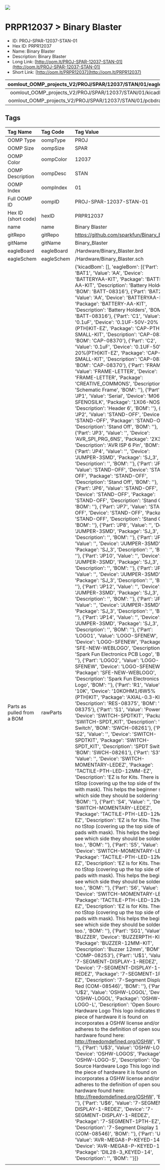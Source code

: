 


  
![][im]
# PRPR12037 > Binary Blaster

- ID: PROJ-SPAR-12037-STAN-01
- Hex ID: PRPR12037
- Name: Binary Blaster
- Description: Binary Blaster
- Long Link: [http://oom.lt/PROJ-SPAR-12037-STAN-01](http://oom.lt/PROJ-SPAR-12037-STAN-01)
- Short Link: [http://oom.lt/PRPR12037](http://oom.lt/PRPR12037)
  

|oomlout_OOMP_projects_V2/PROJ/SPAR/12037/STAN/01/eagleImage.png|oomlout_OOMP_projects_V2/PROJ/SPAR/12037/STAN/01/eagleSchemImage.png|oomlout_OOMP_projects_V2/PROJ/SPAR/12037/STAN/01/kicadPcb3dFront.png|oomlout_OOMP_projects_V2/PROJ/SPAR/12037/STAN/01/kicadPcb3dBack.png|
| :---: | :---: | :---: | :---: |
|oomlout_OOMP_projects_V2/PROJ/SPAR/12037/STAN/01/kicadPcb3d.png|oomlout_OOMP_projects_V2/PROJ/SPAR/12037/STAN/01/bomBack.png|oomlout_OOMP_projects_V2/PROJ/SPAR/12037/STAN/01/bomFront.png|oomlout_OOMP_projects_V2/PROJ/SPAR/12037/STAN/01/pcbdraw.svg|
|oomlout_OOMP_projects_V2/PROJ/SPAR/12037/STAN/01/pcbdrawBack.svg||||

## Tags
  

|Tag Name|Tag Code|Tag Value|
| :--- | :--- | :--- |
|OOMP Type|oompType|PROJ|
|OOMP Size|oompSize|SPAR|
|OOMP Color|oompColor|12037|
|OOMP Description|oompDesc|STAN|
|OOMP Index|oompIndex|01|
|Full OOMP ID|oompID|PROJ-SPAR-12037-STAN-01|
|Hex ID (short code)|hexID|PRPR12037|
|name|name|Binary Blaster|
|gitRepo|gitRepo|https://github.com/sparkfun/Binary_Blaster|
|gitName|gitName|Binary_Blaster|
|eagleBoard|eagleBoard|/Hardware/Binary_Blaster.brd|
|eagleSchem|eagleSchem|/Hardware/Binary_Blaster.sch|
|Parts as pulled from a BOM|rawParts|{'kicadBom': [], 'eagleBom': [{'Part': 'BAT1', 'Value': 'AA', 'Device': 'BATTERYAA-KIT', 'Package': 'BATTERY-AA-KIT', 'Description': 'Battery Holders', 'BOM': 'BATT-08316'}, {'Part': 'BAT2', 'Value': 'AA', 'Device': 'BATTERYAA-KIT', 'Package': 'BATTERY-AA-KIT', 'Description': 'Battery Holders', 'BOM': 'BATT-08316'}, {'Part': 'C1', 'Value': '0.1uF', 'Device': '0.1UF-50V-20%(PTH)KIT-EZ', 'Package': 'CAP-PTH-SMALL-KIT', 'Description': 'CAP-08370', 'BOM': 'CAP-08370'}, {'Part': 'C2', 'Value': '0.1uF', 'Device': '0.1UF-50V-20%(PTH)KIT-EZ', 'Package': 'CAP-PTH-SMALL-KIT', 'Description': 'CAP-08370', 'BOM': 'CAP-08370'}, {'Part': 'FRAME1', 'Value': 'FRAME-LETTER', 'Device': 'FRAME-LETTER', 'Package': 'CREATIVE_COMMONS', 'Description': 'Schematic Frame', 'BOM': ''}, {'Part': 'JP1', 'Value': 'Serial', 'Device': 'M06-SFENOSILK', 'Package': '1X06-NOSILK', 'Description': 'Header 6', 'BOM': ''}, {'Part': 'JP2', 'Value': 'STAND-OFF', 'Device': 'STAND-OFF', 'Package': 'STAND-OFF', 'Description': 'Stand Off', 'BOM': ''}, {'Part': 'JP3', 'Value': '', 'Device': 'AVR_SPI_PRG_6NS', 'Package': '2X3-NS', 'Description': 'AVR ISP 6 Pin', 'BOM': ''}, {'Part': 'JP4', 'Value': '', 'Device': 'JUMPER-3SMD', 'Package': 'SJ_3', 'Description': '', 'BOM': ''}, {'Part': 'JP5', 'Value': 'STAND-OFF', 'Device': 'STAND-OFF', 'Package': 'STAND-OFF', 'Description': 'Stand Off', 'BOM': ''}, {'Part': 'JP6', 'Value': 'STAND-OFF', 'Device': 'STAND-OFF', 'Package': 'STAND-OFF', 'Description': 'Stand Off', 'BOM': ''}, {'Part': 'JP7', 'Value': 'STAND-OFF', 'Device': 'STAND-OFF', 'Package': 'STAND-OFF', 'Description': 'Stand Off', 'BOM': ''}, {'Part': 'JP8', 'Value': '', 'Device': 'JUMPER-3SMD', 'Package': 'SJ_3', 'Description': '', 'BOM': ''}, {'Part': 'JP9', 'Value': '', 'Device': 'JUMPER-3SMD', 'Package': 'SJ_3', 'Description': '', 'BOM': ''}, {'Part': 'JP10', 'Value': '', 'Device': 'JUMPER-3SMD', 'Package': 'SJ_3', 'Description': '', 'BOM': ''}, {'Part': 'JP11', 'Value': '', 'Device': 'JUMPER-3SMD', 'Package': 'SJ_3', 'Description': '', 'BOM': ''}, {'Part': 'JP12', 'Value': '', 'Device': 'JUMPER-3SMD', 'Package': 'SJ_3', 'Description': '', 'BOM': ''}, {'Part': 'JP13', 'Value': '', 'Device': 'JUMPER-3SMD', 'Package': 'SJ_3', 'Description': '', 'BOM': ''}, {'Part': 'JP14', 'Value': '', 'Device': 'JUMPER-3SMD', 'Package': 'SJ_3', 'Description': '', 'BOM': ''}, {'Part': 'LOGO1', 'Value': 'LOGO-SFENEW', 'Device': 'LOGO-SFENEW', 'Package': 'SFE-NEW-WEBLOGO', 'Description': 'Spark Fun Electronics PCB Logo', 'BOM': ''}, {'Part': 'LOGO2', 'Value': 'LOGO-SFENEW', 'Device': 'LOGO-SFENEW', 'Package': 'SFE-NEW-WEBLOGO', 'Description': 'Spark Fun Electronics PCB Logo', 'BOM': ''}, {'Part': 'R1', 'Value': '10K', 'Device': '10KOHM1/6W5%(PTH)KIT', 'Package': 'AXIAL-0.3-KIT', 'Description': 'RES-08375', 'BOM': 'RES-08375'}, {'Part': 'S1', 'Value': 'Power', 'Device': 'SWITCH-SPDTKIT', 'Package': 'SWITCH-SPDT_KIT', 'Description': 'SPDT Switch', 'BOM': 'SWCH-08261'}, {'Part': 'S2', 'Value': '', 'Device': 'SWITCH-SPDTKIT', 'Package': 'SWITCH-SPDT_KIT', 'Description': 'SPDT Switch', 'BOM': 'SWCH-08261'}, {'Part': 'S3', 'Value': '', 'Device': 'SWITCH-MOMENTARY-LEDEZ', 'Package': 'TACTILE-PTH-LED-12MM-EZ', 'Description': 'EZ is for Kits. There is no tStop (covering up the top side of the pads with mask). This helps the beginner see which side they should be soldering too.', 'BOM': ''}, {'Part': 'S4', 'Value': '', 'Device': 'SWITCH-MOMENTARY-LEDEZ', 'Package': 'TACTILE-PTH-LED-12MM-EZ', 'Description': 'EZ is for Kits. There is no tStop (covering up the top side of the pads with mask). This helps the beginner see which side they should be soldering too.', 'BOM': ''}, {'Part': 'S5', 'Value': '', 'Device': 'SWITCH-MOMENTARY-LEDEZ', 'Package': 'TACTILE-PTH-LED-12MM-EZ', 'Description': 'EZ is for Kits. There is no tStop (covering up the top side of the pads with mask). This helps the beginner see which side they should be soldering too.', 'BOM': ''}, {'Part': 'S6', 'Value': '', 'Device': 'SWITCH-MOMENTARY-LEDEZ', 'Package': 'TACTILE-PTH-LED-12MM-EZ', 'Description': 'EZ is for Kits. There is no tStop (covering up the top side of the pads with mask). This helps the beginner see which side they should be soldering too.', 'BOM': ''}, {'Part': 'SG1', 'Value': 'BUZZER', 'Device': 'BUZZERPTH-KIT', 'Package': 'BUZZER-12MM-KIT', 'Description': 'Buzzer 12mm', 'BOM': 'COMP-08253'}, {'Part': 'U$1', 'Value': '7-SEGMENT-DISPLAY-1-REDEZ', 'Device': '7-SEGMENT-DISPLAY-1-REDEZ', 'Package': '7-SEGMENT-1PTH-EZ', 'Description': '7-Segment Display 1 Red (COM-08546)', 'BOM': ''}, {'Part': 'U$2', 'Value': 'OSHW-LOGOL', 'Device': 'OSHW-LOGOL', 'Package': 'OSHW-LOGO-L', 'Description': 'Open Source Hardware Logo This logo indicates the piece of hardware it is found on incorporates a OSHW license and/or adheres to the definition of open source hardware found here: http://freedomdefined.org/OSHW', 'BOM': ''}, {'Part': 'U$3', 'Value': 'OSHW-LOGOS', 'Device': 'OSHW-LOGOS', 'Package': 'OSHW-LOGO-S', 'Description': 'Open Source Hardware Logo This logo indicates the piece of hardware it is found on incorporates a OSHW license and/or adheres to the definition of open source hardware found here: http://freedomdefined.org/OSHW', 'BOM': ''}, {'Part': 'U$6', 'Value': '7-SEGMENT-DISPLAY-1-REDEZ', 'Device': '7-SEGMENT-DISPLAY-1-REDEZ', 'Package': '7-SEGMENT-1PTH-EZ', 'Description': '7-Segment Display 1 Red (COM-08546)', 'BOM': ''}, {'Part': 'U$7', 'Value': 'AVR-MEGA8-P-KEYED-14', 'Device': 'AVR-MEGA8-P-KEYED-14', 'Package': 'DIL28-3_KEYED-14', 'Description': '', 'BOM': ''}]}|
||||



[im]: PROJ/SPAR/12037/STAN/01/kicadPcb3d_450.png
